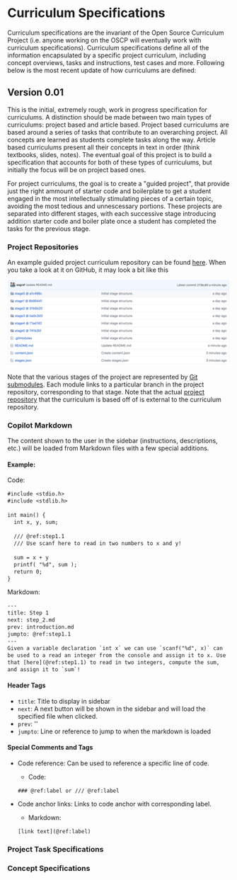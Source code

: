 # Curriculum Specifications

Curriculum specifications are the invariant of the Open Source Curriculum Project (i.e. anyone working on the OSCP
will eventually work with curriculum specifications). Curriculum specifications define all of the information encapsulated
by a specific project curriculum, including concept overviews, tasks and instructions, test cases and more. Following
below is the most recent update of how curriculums are defined:

## Version 0.01

This is the initial, extremely rough, work in progress specification for curriculums. A distinction should be made between two main types of curriculums: project based and article based. Project based curriculums are based around a series of tasks that contribute to an overarching project. All concepts are learned as students complete tasks along the way. Article based curriculums present all their concepts in text in order (think textbooks, slides, notes). The eventual goal of this project is to build a specification that accounts for both of these types of curriculums, but initially the focus will be on project based ones.

For project curriculums, the goal is to create a "guided project", that provide just the right ammount of starter code and boilerplate to get a student engaged in the most intellectually stimulating pieces of a certain topic, avoiding the most tedious and unnescessary portions. These projects are separated into different stages, with each successive stage introducing addition starter code and boiler plate once a student has completed the tasks for the previous stage.

### Project Repositories

An example guided project curriculum repository can be found [here](https://github.com/codingandcommunity/sample-curriculum). 
When you take a look at it on GitHub, it may look a bit like this

![coding and community logo](imgs/stages.png)

Note that the various stages of the project are represented by [Git submodules](https://git-scm.com/book/en/v2/Git-Tools-Submodules). Each module links to a particular branch in the project repository, corresponding to that stage. Note that 
the actual [project repository](https://github.com/codingandcommunity/sample-app/) that the curriculum is based off of is external to the curriculum repository.

### Copilot Markdown

The content shown to the user in the sidebar (instructions, descriptions, etc.) will be loaded from Markdown files with a few special additions.

#### Example:

Code:
```
#include <stdio.h>
#include <stdlib.h>

int main() {
  int x, y, sum;
  
  /// @ref:step1.1
  /// Use scanf here to read in two numbers to x and y!
  
  sum = x + y
  printf( "%d", sum ); 
  return 0;
}

```
Markdown:
```
---
title: Step 1
next: step_2.md
prev: introduction.md
jumpto: @ref:step1.1
---
Given a variable declaration `int x` we can use `scanf("%d", x)` can be used to a read an integer from the console and assign it to x. Use that [here](@ref:step1.1) to read in two integers, compute the sum, and assign it to `sum`!
```

#### Header Tags
* ```title```: Title to display in sidebar
* ```next```: A next button will be shown in the sidebar and will load the specified file when clicked.
* ```prev```: ''
* ```jumpto```: Line or reference to jump to when the markdown is loaded

#### Special Comments and Tags

* Code reference: Can be used to reference a specific line of code.
  * Code:
  ```
  ### @ref:label or /// @ref:label
  ```
  
* Code anchor links: Links to code anchor with corresponding label.
  * Markdown:
  ```
  [link text](@ref:label)
  ```

### Project Task Specifications

### Concept Specifications
